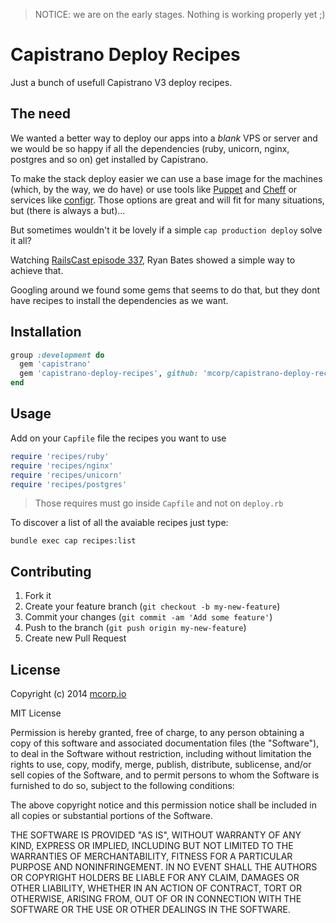 > NOTICE: we are on the early stages. Nothing is working properly yet ;)

# Capistrano Deploy Recipes

Just a bunch of usefull Capistrano V3 deploy recipes.

## The need

We wanted a better way to deploy our apps into a _blank_ VPS or server
and we would be so happy if all the dependencies (ruby, unicorn, nginx,
postgres and so on) get installed by Capistrano.

To make the stack deploy easier we can use a base image for the machines
(which, by the way, we do have) or use tools like [Puppet][0] and [Cheff][1]
or services like [configr][2]. Those options are great and will fit for
many situations, but (there is always a but)...

But sometimes wouldn't it be lovely if a simple `cap production deploy`
solve it all?

Watching [RailsCast episode 337][3], Ryan Bates showed a simple way
to achieve that.

Googling around we found some gems that seems to do that, but they dont
have recipes to install the dependencies as we want.

## Installation

```ruby
group :development do
  gem 'capistrano'
  gem 'capistrano-deploy-recipes', github: 'mcorp/capistrano-deploy-recipes'
end
```

## Usage

Add on your `Capfile` file the recipes you want to use

```ruby
require 'recipes/ruby'
require 'recipes/nginx'
require 'recipes/unicorn'
require 'recipes/postgres'
```

> Those requires must go inside `Capfile` and not on `deploy.rb`

To discover a list of all the avaiable recipes just type:

```
bundle exec cap recipes:list
```

## Contributing

1. Fork it
2. Create your feature branch (`git checkout -b my-new-feature`)
3. Commit your changes (`git commit -am 'Add some feature'`)
4. Push to the branch (`git push origin my-new-feature`)
5. Create new Pull Request

## License

Copyright (c) 2014 [mcorp.io][4]

MIT License

Permission is hereby granted, free of charge, to any person obtaining
a copy of this software and associated documentation files (the
"Software"), to deal in the Software without restriction, including
without limitation the rights to use, copy, modify, merge, publish,
distribute, sublicense, and/or sell copies of the Software, and to
permit persons to whom the Software is furnished to do so, subject to
the following conditions:

The above copyright notice and this permission notice shall be
included in all copies or substantial portions of the Software.

THE SOFTWARE IS PROVIDED "AS IS", WITHOUT WARRANTY OF ANY KIND,
EXPRESS OR IMPLIED, INCLUDING BUT NOT LIMITED TO THE WARRANTIES OF
MERCHANTABILITY, FITNESS FOR A PARTICULAR PURPOSE AND
NONINFRINGEMENT. IN NO EVENT SHALL THE AUTHORS OR COPYRIGHT HOLDERS BE
LIABLE FOR ANY CLAIM, DAMAGES OR OTHER LIABILITY, WHETHER IN AN ACTION
OF CONTRACT, TORT OR OTHERWISE, ARISING FROM, OUT OF OR IN CONNECTION
WITH THE SOFTWARE OR THE USE OR OTHER DEALINGS IN THE SOFTWARE.

[0]: http://puppetlabs.com
[1]: http://www.getchef.com/chef/
[2]: https://configr.com
[3]: http://railscasts.com/episodes/337-capistrano-recipes
[4]: http://mcorp.io
